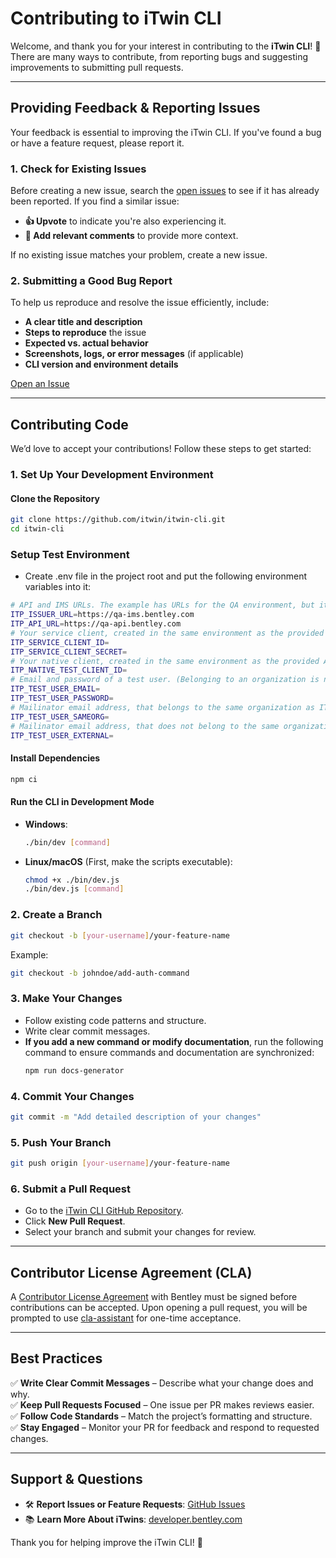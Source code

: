 # Contributing to iTwin CLI

Welcome, and thank you for your interest in contributing to the **iTwin CLI**! 🚀  
There are many ways to contribute, from reporting bugs and suggesting improvements to submitting pull requests.

---

## **Providing Feedback & Reporting Issues**
Your feedback is essential to improving the iTwin CLI. If you've found a bug or have a feature request, please report it.

### **1. Check for Existing Issues**
Before creating a new issue, search the [open issues](https://github.com/iTwin/itwin-cli/issues) to see if it has already been reported. If you find a similar issue:
- **👍 Upvote** to indicate you're also experiencing it.
- **💬 Add relevant comments** to provide more context.

If no existing issue matches your problem, create a new issue.

### **2. Submitting a Good Bug Report**
To help us reproduce and resolve the issue efficiently, include:
- **A clear title and description**
- **Steps to reproduce** the issue
- **Expected vs. actual behavior**
- **Screenshots, logs, or error messages** (if applicable)
- **CLI version and environment details**

[Open an Issue](https://github.com/iTwin/itwin-cli/issues/new/choose)

---

## **Contributing Code**
We’d love to accept your contributions! Follow these steps to get started:

### **1. Set Up Your Development Environment**
#### **Clone the Repository**
```bash
git clone https://github.com/itwin/itwin-cli.git
cd itwin-cli
```

### **Setup Test Environment**
- Create .env file in the project root and put the following environment variables into it:
```sh
# API and IMS URLs. The example has URLs for the QA environment, but it can be changed to DEV or PROD (no prefix).
ITP_ISSUER_URL=https://qa-ims.bentley.com
ITP_API_URL=https://qa-api.bentley.com
# Your service client, created in the same environment as the provided API and IMS URLs.
ITP_SERVICE_CLIENT_ID=
ITP_SERVICE_CLIENT_SECRET=
# Your native client, created in the same environment as the provided API and IMS URLs. 
ITP_NATIVE_TEST_CLIENT_ID=
# Email and password of a test user. (Belonging to an organization is needed by some of the tests)
ITP_TEST_USER_EMAIL=
ITP_TEST_USER_PASSWORD=
# Mailinator email address, that belongs to the same organization as ITP_TEST_USER_EMAIL
ITP_TEST_USER_SAMEORG=
# Mailinator email address, that does not belong to the same organization as ITP_TEST_USER_EMAIL
ITP_TEST_USER_EXTERNAL=
```

#### **Install Dependencies**
```bash
npm ci
```
#### **Run the CLI in Development Mode**
- **Windows**:
  ```bash
  ./bin/dev [command]
  ```
- **Linux/macOS** (First, make the scripts executable):
  ```bash
  chmod +x ./bin/dev.js
  ./bin/dev.js [command]
  ```

### **2. Create a Branch**
```bash
git checkout -b [your-username]/your-feature-name
```
Example:
```bash
git checkout -b johndoe/add-auth-command
```

### **3. Make Your Changes**
- Follow existing code patterns and structure.
- Write clear commit messages.
- **If you add a new command or modify documentation**, run the following command to ensure commands and documentation are synchronized:
  ```bash
  npm run docs-generator
  ```

### **4. Commit Your Changes**
```bash
git commit -m "Add detailed description of your changes"
```

### **5. Push Your Branch**
```bash
git push origin [your-username]/your-feature-name
```

### **6. Submit a Pull Request**
- Go to the [iTwin CLI GitHub Repository](https://github.com/itwin/itwin-cli).
- Click **New Pull Request**.
- Select your branch and submit your changes for review.

---

## **Contributor License Agreement (CLA)**
A [Contributor License Agreement](https://gist.github.com/imodeljs-admin/9a071844d3a8d420092b5cf360e978ca) with Bentley must be signed before contributions can be accepted. Upon opening a pull request, you will be prompted to use [cla-assistant](https://cla-assistant.io/) for one-time acceptance.

---

## **Best Practices**
✅ **Write Clear Commit Messages** – Describe what your change does and why.  
✅ **Keep Pull Requests Focused** – One issue per PR makes reviews easier.  
✅ **Follow Code Standards** – Match the project’s formatting and structure.  
✅ **Stay Engaged** – Monitor your PR for feedback and respond to requested changes.

---

## **Support & Questions**
- 🛠 **Report Issues or Feature Requests**: [GitHub Issues](https://github.com/itwin/itwin-cli/issues)  
- 📚 **Learn More About iTwins**: [developer.bentley.com](https://developer.bentley.com)

Thank you for helping improve the iTwin CLI! 🚀
